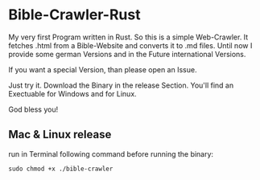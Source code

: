# Bible-Crawler-Rust

My very first Program written in Rust.
So this is a simple Web-Crawler.
It fetches .html from a Bible-Website and converts it to .md files.
Until now I provide some german Versions and in the Future international Versions.

If you want a special Version, than please open an Issue.

Just try it.
Download the Binary in the release Section. You'll find an Exectuable for Windows and for Linux.

God bless you!

## Mac & Linux release
run in Terminal following command before running the binary:
```
sudo chmod +x ./bible-crawler
```
